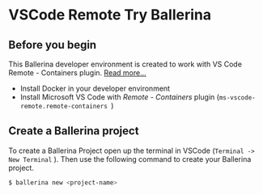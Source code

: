 # VSCode Remote Try Ballerina

## Before you begin

This Ballerina developer environment is created to work with VS Code Remote - Containers plugin. [Read more...](https://code.visualstudio.com/docs/remote/containers) 

- Install Docker in your developer environment
- Install Microsoft VS Code with *Remote - Containers* plugin (`ms-vscode-remote.remote-containers
`)

## Create a Ballerina project
To create a Ballerina Project open up the terminal in VSCode (`Terminal -> New Terminal` ). Then use the following command to create your Ballerina project.

```bash
$ ballerina new <project-name>
```


